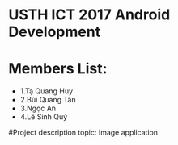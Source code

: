 # USTH ICT 2017 Android Development


# Members List: 
* 1.Tạ Quang Huy 
* 2.Bùi Quang Tân 
* 3.Ngọc An 
* 4.Lê Sinh Quý

#Project description
topic: Image application
